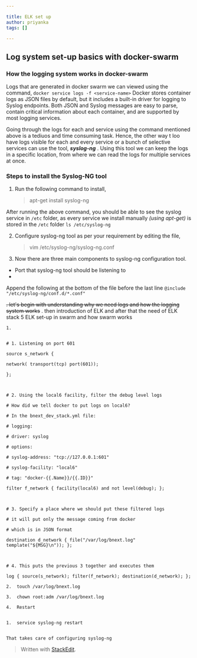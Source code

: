 ```yaml
---

title: ELK set up
author: priyanka
tags: []

---
```


## Log system set-up basics with docker-swarm

### How the logging system works in docker-swarm
Logs that are generated in docker swarm we can viewed using the command,
`docker service logs -f <service-name>`
Docker stores container logs as JSON files by default, but it includes a built-in driver for logging to Syslog endpoints. Both JSON and Syslog messages are easy to parse, contain critical information about each container, and are supported by most logging services. 

Going through the logs for each and service using the command mentioned above is a tediuos and time consuming task. Hence, the other way t loo have logs visible for each and every service or a bunch of selective services can use the tool, ***syslog-ng*** . 
Using this tool we can keep the logs in a specific location, from where we can read the logs for multiple services at once.

### Steps to install the Syslog-NG tool
1. Run the following command to install,
	> apt-get install syslog-ng

After running the above command, you should be able to see the syslog service in `/etc` folder, as every service we install manually *(using apt-get)* is stored in the `/etc` folder
`ls /etc/syslog-ng` 

2. Configure syslog-ng tool as per your requirement by editing the file,
	> vim /etc/syslog-ng/syslog-ng.conf
   
3.  Now there are three main components to syslog-ng configuration tool.
 - Port that syslog-ng tool should be listening to
 - 

Append the following at the bottom of the file before the last line `@include "/etc/syslog-ng/conf.d/*.conf"`

~~. let's begin with understanding why we need logs and how the logging system works~~
. then introduction of ELK and after that the need of ELK stack
5 ELK set-up in swarm and how swarm works

```
1.    
    

# 1. Listening on port 601

source s_network {

network( transport(tcp) port(601));

};

  

# 2. Using the local6 facility, filter the debug level logs

# How did we tell docker to put logs on local6?

# In the bnext_dev_stack.yml file:

# logging:

# driver: syslog

# options:

# syslog-address: "tcp://127.0.0.1:601"

# syslog-facility: "local6"

# tag: "docker-{{.Name}}/{{.ID}}"

filter f_network { facility(local6) and not level(debug); };

  

# 3. Specify a place where we should put these filtered logs

# it will put only the message coming from docker

# which is in JSON format

destination d_network { file("/var/log/bnext.log" template("${MSG}\n")); };

  

# 4. This puts the previous 3 together and executes them

log { source(s_network); filter(f_network); destination(d_network); };

2.  touch /var/log/bnext.log
    
3.  chown root:adm /var/log/bnext.log
    
4.  Restart
    

1.  service syslog-ng restart
    

That takes care of configuring syslog-ng
```
> Written with [StackEdit](https://stackedit.io/).

<!--stackedit_data:
eyJoaXN0b3J5IjpbMTgxNjEwNDUwMiwtNDA1MTAyMDYzLC0xMT
QwMjYwNTk5LDEyODE0MTYxODksLTEwMDIwMzIyODEsMzU1MjA2
ODA0LDExMzk5MDEyNTEsMTk4NjM3ODU2OSwyMDY3NTY0MzMwXX
0=
-->